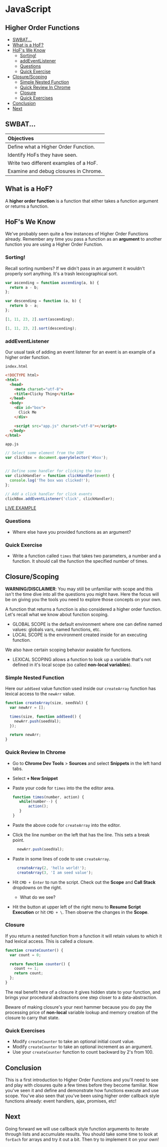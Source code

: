 # JavaScript
## Higher Order Functions

<!-- toc -->

- [SWBAT...](#swbat)
- [What is a HoF?](#what-is-a-hof)
- [HoF's We Know](#hofs-we-know)
  * [Sorting!](#sorting)
  * [addEventListener](#addeventlistener)
  * [Questions](#questions)
  * [Quick Exercise](#quick-exercise)
- [Closure/Scoping](#closurescoping)
  * [Simple Nested Function](#simple-nested-function)
  * [Quick Review In Chrome](#quick-review-in-chrome)
  * [Closure](#closure)
  * [Quick Exercises](#quick-exercises)
- [Conclusion](#conclusion)
- [Next](#next)

<!-- tocstop -->

## SWBAT...

| Objectives |
| :--- |
| Define what a Higher Order Function. |
| Identify HoFs they have seen. |
| Write two different examples of a HoF. |
| Examine and debug closures in Chrome. |


## What is a HoF?

A **higher order function** is a function that either takes a function argument or returns a function.

## HoF's We Know

We've probably seen quite a few instances of Higher Order Functions already. Remember any time you pass a function as an **argument** to another function you are using a Higher Order Function.

### Sorting!

Recall sorting numbers? If we didn't pass in an argument it wouldn't properly sort anything. It's a trash lexicographical sort.

```javascript
var ascending = function ascending(a, b) {
  return a - b;
};

var descending = function (a, b) {
  return b - a;
};

[1, 11, 23, 2].sort(ascending);

[1, 11, 23, 2].sort(descending);
```

### addEventListener

Our usual task of adding an event listener for an event is an example of a higher order function.

`index.html`

```HTML
<!DOCTYPE html>
<html>
  <head>
    <meta charset="utf-8">
    <title>Clicky Thing</title>
  </head>
  <body>
    <div id="box">
      Click Me
    </div>

    <script src="app.js" charset="utf-8"></script>
  </body>
</html>
```

`app.js`

```JavaScript
// Select some element from the DOM
var clickBox = document.querySelector('#box');


// Define some handler for clicking the box
var clickHandler = function clickHandler(event) {
  console.log('The box was clicked!');
};

// Add a click handler for click events
clickBox.addEventListener('click', clickHandler);
```

[LIVE EXAMPLE](https://jsbin.com/kupewes/edit?html,js,console,output)

### Questions

* Where else have you provided functions as an argument?

### Quick Exercise

* Write a function called `times` that takes two parameters, a number and a function. It should call the function the specified number of times.

## Closure/Scoping

**WARNING/DISCLAIMER**: You may still be unfamiliar with scope and this isn't the time dive into all the questions you might have. Here the focus will be on giving you the tools you need to explore those concepts on your own.

A function that returns a function is also considered a higher order function. Let's recall what we know about function scoping.

* GLOBAL SCOPE is the default environment where one can define named values: globals vars, named functions, etc.
* LOCAL SCOPE is the environment created inside for an executing function.

We also have certain scoping behavior avaiable for functions.

* LEXICAL SCOPING allows a function to look up a variable that's not defined in it's local scope (so called **non-local variables**).

### Simple Nested Function

Here our `addSeed` value function used inside our `createArray` function has lexical access to the `newArr` value.

```javascript
function createArray(size, seedVal) {
  var newArr = [];

  times(size, function addSeed() {
    newArr.push(seedVal);
  });

  return newArr;
}
```

### Quick Review In Chrome

* Go to **Chrome Dev Tools** > **Sources** and select **Snippets** in the left hand tabs.
* Select **+ New Snippet**
* Paste your code for `times` into the the editor area.

  ```javascript
  function times(number, action) {
     while(number--) {
         action();
     }
  }
  ```

* Paste the above code for `createArray` into the editor.
* Click the line number on the left that has the line. This sets a break point.

  ```javascript
    newArr.push(seedVal);
  ```

* Paste in some lines of code to use `createArray`.

  ```javascript
    createArray(2, 'hello world!');
    createArray(3, 'I am seed value');
  ```

* Hit `CMD + Enter` to run the script. Check out the **Scope** and **Call Stack** dropdowns on the right.
  * What do we see?
* Hit the button at upper left of the right menu to **Resume Script Execution** or hit `CMD + \`. Then observe the changes in the **Scope**.


### Closure

If you return a nested function from a function it will retain values to which it had lexical access. This is called a closure.


```javascript
function createCounter() {
  var count = 0;

  return function counter() {
    count += 1;
    return count;
  };
}
```

The real benefit here of a closure it gives hidden state to your function, and brings your procedural abstractions one step closer to a data-abstraction.

Beware of making closure's your next hammer because you do pay the processing price of **non-local** variable lookup and memory creation of the closure to carry that state.

### Quick Exercises

* Modify `createCounter` to take an optional initial count value.
* Modify `createCounter` to take an optional increment as an argument.
* Use your `createCounter` function to count backward by 2's from 100.


## Conclusion

This is a first introduction to Higher Order Functions and you'll need to see and play with closures quite a few times before they become familiar. Now you've seen it and define and demonstrate how functions execute and use scope. You've also seen that you've been using higher order callback style functions already: event handlers, ajax, promises, etc!

## Next

Going forward we will use callback style function arguments to iterate through lists and accumulate results. You should take some time to look at `forEach` for arrays and try it out a bit. Then try to implement it on your own!